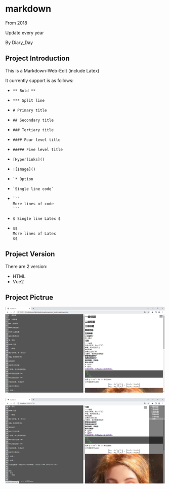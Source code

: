 # markdown

From 2018

Update every year

By  Diary_Day

## Project Introduction

This is a Markdown-Web-Edit (include Latex)

It currently support is as follows:

* ```
  ** Bold **
  ```

* ```
  *** Split line
  ```

* ```
  # Primary title
  ```

* ```
  ## Secondary title
  ```

* ```
  ### Tertiary title
  ```

* ```
  #### Four level title
  ```

* ```
  ##### Five level title
  ```

* ```
  [Hyperlinks]()
  ```

* ```
  ![Image]()
  ```

* ```
  `* Option
  ```

* ```
  `Single line code`
  ```

* ```
  ​```
  More lines of code
  ​```
  ```

* ```
  $ Single line Latex $
  ```

* ```
  $$
  More lines of Latex
  $$
  ```

## Project Version

There are 2 version:

* HTML
* Vue2

## Project Pictrue

![HTML Version](./images/1.png)

![Vue2 Version](./images/2.png)
